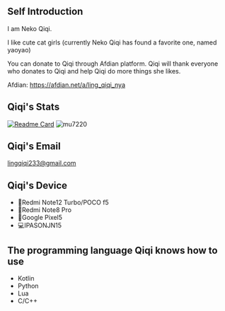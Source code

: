 ## Self Introduction

I am Neko Qiqi.

I like cute cat girls (currently Neko Qiqi has found a favorite one, named yaoyao)

You can donate to Qiqi through Afdian platform. Qiqi will thank everyone who donates to Qiqi and help Qiqi do more things she likes.

Afdian: https://afdian.net/a/ling_qiqi_nya


## Qiqi's Stats

[![Readme Card](https://github-readme-stats.vercel.app/api?username=mu7220&include_all_commits=true&show_icons=true&theme=skyblue&count_private=true&hide_border=true)](https://github.com/anuraghazra/github-readme-stats)
![mu7220](https://count.getloli.com/get/@nekoqiqi)

## Qiqi's Email
lingqiqi233@gmail.com

## Qiqi's Device

- 📱Redmi Note12 Turbo/POCO f5
- 📱Redmi Note8 Pro
- 📱Google Pixel5
- 💻IPASONJN15

## The programming language Qiqi knows how to use

- Kotlin
- Python
- Lua
- C/C++

<!--
**mu7220/mu7220** is a ✨ _special_ ✨ repository because its `README.md` (this file) appears on your GitHub profile.

Here are some ideas to get you started:

- 🔭 I’m currently working on ...
- 🌱 I’m currently learning ...
- 👯 I’m looking to collaborate on ...
- 🤔 I’m looking for help with ...
- 💬 Ask me about ...
- 📫 How to reach me: ...
- 😄 Pronouns: ...
- ⚡ Fun fact: ...
-->
